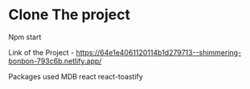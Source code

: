 # Clone The project
 Npm start


Link of the Project - https://64e1e4061120114b1d279713--shimmering-bonbon-793c6b.netlify.app/

Packages used 
MDB react 
react-toastify


